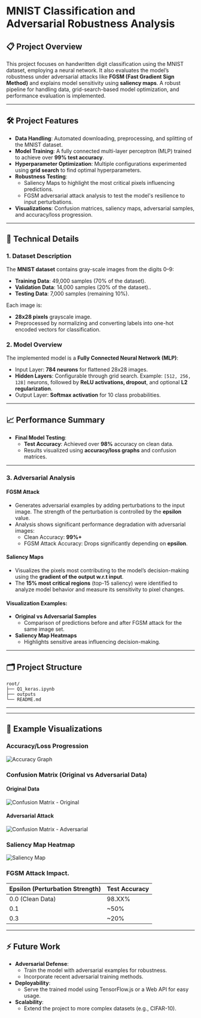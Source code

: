 # **MNIST Classification and Adversarial Robustness Analysis**

## **📋 Project Overview**
This project focuses on handwritten digit classification using the MNIST dataset, employing a neural network. It also evaluates the model’s robustness under adversarial attacks like **FGSM (Fast Gradient Sign Method)** and explains model sensitivity using **saliency maps**. A robust pipeline for handling data, grid-search-based model optimization, and performance evaluation is implemented.

---

## **🛠️ Project Features**
- **Data Handling**: Automated downloading, preprocessing, and splitting of the MNIST dataset.
- **Model Training**: A fully connected multi-layer perceptron (MLP) trained to achieve over **99% test accuracy**.
- **Hyperparameter Optimization**: Multiple configurations experimented using **grid search** to find optimal hyperparameters.
- **Robustness Testing**:
  - Saliency Maps to highlight the most critical pixels influencing predictions.
  - FGSM adversarial attack analysis to test the model's resilience to input perturbations.
- **Visualizations**: Confusion matrices, saliency maps, adversarial samples, and accuracy/loss progression.

---

## **🔧 Technical Details**
### **1. Dataset Description**
The **MNIST dataset** contains gray-scale images from the digits 0–9:
- **Training Data**: 49,000 samples (70% of the dataset).
- **Validation Data**: 14,000 samples (20% of the dataset)..
- **Testing Data**: 7,000 samples (remaining 10%).

Each image is:
- **28x28 pixels** grayscale image.
- Preprocessed by normalizing and converting labels into one-hot encoded vectors for classification.

### **2. Model Overview**
The implemented model is a **Fully Connected Neural Network (MLP)**:
- Input Layer: **784 neurons** for flattened 28x28 images.
- **Hidden Layers**: Configurable through grid search.
  Example: `[512, 256, 128]` neurons, followed by **ReLU activations, dropout**, and optional **L2 regularization**.
- Output Layer: **Softmax activation** for 10 class probabilities.

---

## **📈 Performance Summary**
- **Final Model Testing**:
  - **Test Accuracy**: Achieved over **98%** accuracy on clean data.
  - Results visualized using **accuracy/loss graphs** and confusion matrices.

---

### **3. Adversarial Analysis**
#### **FGSM Attack**
- Generates adversarial examples by adding perturbations to the input image. The strength of the perturbation is controlled by the **epsilon** value.
- Analysis shows significant performance degradation with adversarial images:
  - Clean Accuracy: **99%+**
  - FGSM Attack Accuracy: Drops significantly depending on **epsilon**.

#### **Saliency Maps**
- Visualizes the pixels most contributing to the model’s decision-making using the **gradient of the output w.r.t input**.
- The **15% most critical regions** (top-15 saliency) were identified to analyze model behavior and measure its sensitivity to pixel changes.

#### **Visualization Examples**:
- **Original vs Adversarial Samples**
  - Comparison of predictions before and after FGSM attack for the same image set.
- **Saliency Map Heatmaps**
  - Highlights sensitive areas influencing decision-making.

---

## **🗂️ Project Structure**
```plaintext
root/
├── Q1_keras.ipynb              
├── outputs                
└── README.md                  
```

---

---

## **🔬 Example Visualizations**
### Accuracy/Loss Progression
![Accuracy Graph](outputs/example_accuracy_graph.png)

### Confusion Matrix (Original vs Adversarial Data)
#### Original Data
![Confusion Matrix - Original](outputs/confusion_matrix_original.png)
#### Adversarial Attack
![Confusion Matrix - Adversarial](outputs/confusion_matrix_adversarial.png)

### Saliency Map Heatmap
![Saliency Map](outputs/saliency_map.png)

### FGSM Attack Impact.
| **Epsilon (Perturbation Strength)** | **Test Accuracy** |
|-------------------------------------|-------------------|
| 0.0 (Clean Data)                    | 98.XX%            |
| 0.1                                 | ~50%              |
| 0.3                                 | ~20%              |

---

## **⚡ Future Work**
- **Adversarial Defense**:
  - Train the model with adversarial examples for robustness.
  - Incorporate recent adversarial training methods.
- **Deployability**:
  - Serve the trained model using TensorFlow.js or a Web API for easy usage.
- **Scalability**:
  - Extend the project to more complex datasets (e.g., CIFAR-10).
